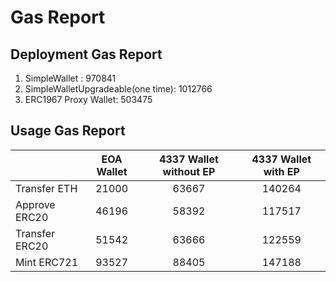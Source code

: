 # Gas Report

## Deployment Gas Report

1. SimpleWallet : 970841
2. SimpleWalletUpgradeable(one time): 1012766
3. ERC1967 Proxy Wallet: 503475

## Usage Gas Report

<!-- begin Wallet -->

|                | EOA Wallet | 4337 Wallet without EP | 4337 Wallet with EP |
| -------------- | :--------: | :--------------------: | :-----------------: |
| Transfer ETH   |   21000    |         63667          |       140264        |
| Approve ERC20  |   46196    |         58392          |       117517        |
| Transfer ERC20 |   51542    |         63666          |       122559        |
| Mint ERC721    |   93527    |         88405          |       147188        |

<!-- end Wallet -->

<!-- begin Paymaster -->

<!-- end Paymaster -->
